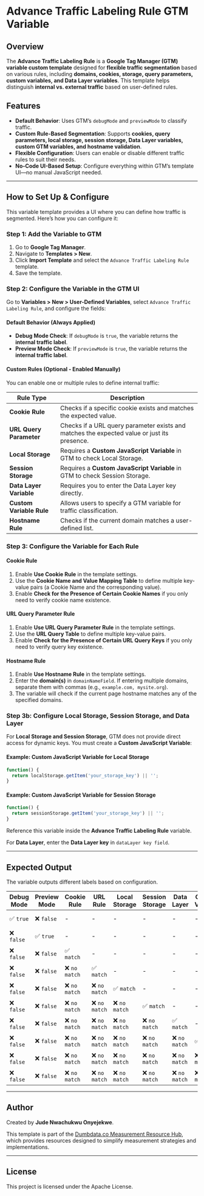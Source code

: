 # Advance Traffic Labeling Rule GTM Variable

## Overview
The **Advance Traffic Labeling Rule** is a **Google Tag Manager (GTM) variable custom template** designed for **flexible traffic segmentation** based on various rules, including **domains, cookies, storage, query parameters, custom variables, and Data Layer variables**. This template helps distinguish **internal vs. external traffic** based on user-defined rules.

## Features
- **Default Behavior**: Uses GTM’s `debugMode` and `previewMode` to classify traffic.  
- **Custom Rule-Based Segmentation**: Supports **cookies, query parameters, local storage, session storage, Data Layer variables, custom GTM variables, and hostname validation**.  
- **Flexible Configuration**: Users can enable or disable different traffic rules to suit their needs.  
- **No-Code UI-Based Setup**: Configure everything within GTM’s template UI—no manual JavaScript needed.

---

## How to Set Up & Configure
This variable template provides a UI where you can define how traffic is segmented. Here’s how you can configure it:

### **Step 1: Add the Variable to GTM**
1. Go to **Google Tag Manager**.
2. Navigate to **Templates > New**.
3. Click **Import Template** and select the `Advance Traffic Labeling Rule` template.
4. Save the template.

### **Step 2: Configure the Variable in the GTM UI**
Go to **Variables > New > User-Defined Variables**, select `Advance Traffic Labeling Rule`, and configure the fields:

#### **Default Behavior (Always Applied)**
- **Debug Mode Check**: If `debugMode` is `true`, the variable returns the **internal traffic label**.
- **Preview Mode Check**: If `previewMode` is `true`, the variable returns the **internal traffic label**.

#### **Custom Rules (Optional - Enabled Manually)**
You can enable one or multiple rules to define internal traffic:

| Rule Type                | Description |
|-------------------------|-------------|
| **Cookie Rule**         | Checks if a specific cookie exists and matches the expected value. |
| **URL Query Parameter** | Checks if a URL query parameter exists and matches the expected value or just its presence. |
| **Local Storage**       | Requires a **Custom JavaScript Variable** in GTM to check Local Storage. |
| **Session Storage**     | Requires a **Custom JavaScript Variable** in GTM to check Session Storage. |
| **Data Layer Variable** | Requires you to enter the Data Layer key directly. |
| **Custom Variable Rule** | Allows users to specify a GTM variable for traffic classification. |
| **Hostname Rule**       | Checks if the current domain matches a user-defined list. |

### **Step 3: Configure the Variable for Each Rule**

#### **Cookie Rule**
1. Enable **Use Cookie Rule** in the template settings.
2. Use the **Cookie Name and Value Mapping Table** to define multiple key-value pairs (a Cookie Name and the corresponding value).
3. Enable **Check for the Presence of Certain Cookie Names** if you only need to verify cookie name existence.

#### **URL Query Parameter Rule**
1. Enable **Use URL Query Parameter Rule** in the template settings.
2. Use the **URL Query Table** to define multiple key-value pairs.
3. Enable **Check for the Presence of Certain URL Query Keys** if you only need to verify query key existence.

#### **Hostname Rule**
1. Enable **Use Hostname Rule** in the template settings.
2. Enter the **domain(s)** in `domainNameField`. If entering multiple domains, separate them with commas (e.g., `example.com, mysite.org`).
3. The variable will check if the current page hostname matches any of the specified domains.

### **Step 3b: Configure Local Storage, Session Storage, and Data Layer**
For **Local Storage and Session Storage**, GTM does not provide direct access for dynamic keys. You must create a **Custom JavaScript Variable**:

#### **Example: Custom JavaScript Variable for Local Storage**
```javascript
function() {
  return localStorage.getItem('your_storage_key') || '';
}
```

#### **Example: Custom JavaScript Variable for Session Storage**
```javascript
function() {
  return sessionStorage.getItem('your_storage_key') || '';
}
```
Reference this variable inside the **Advance Traffic Labeling Rule** variable.

For **Data Layer**, enter the **Data Layer key** in `dataLayer key field`.

---

## Expected Output
The variable outputs different labels based on configuration.

| Debug Mode | Preview Mode | Cookie Rule | URL Rule | Local Storage | Session Storage | Data Layer | Custom Variable | Hostname | Output Label |
|------------|-------------|-------------|----------|--------------|----------------|------------|----------------|----------|--------------|
| ✅ `true`  | ❌ `false`  | -           | -        | -            | -              | -          | -              | -        | Internal Label |
| ❌ `false` | ✅ `true`   | -           | -        | -            | -              | -          | -              | -        | Internal Label |
| ❌ `false` | ❌ `false`  | ✅ `match`  | -        | -            | -              | -          | -              | -        | Internal Label |
| ❌ `false` | ❌ `false`  | ❌ `no match` | ✅ `match` | - | - | - | - | - | Internal Label |
| ❌ `false` | ❌ `false`  | ❌ `no match` | ❌ `no match` | ✅ `match` | - | - | - | - | Internal Label |
| ❌ `false` | ❌ `false`  | ❌ `no match` | ❌ `no match` | ❌ `no match` | ✅ `match` | - | - | - | Internal Label |
| ❌ `false` | ❌ `false`  | ❌ `no match` | ❌ `no match` | ❌ `no match` | ❌ `no match` | ✅ `match` | - | - | Internal Label |
| ❌ `false` | ❌ `false`  | ❌ `no match` | ❌ `no match` | ❌ `no match` | ❌ `no match` | ❌ `no match` | ✅ `match` | - | Internal Label |
| ❌ `false` | ❌ `false`  | ❌ `no match` | ❌ `no match` | ❌ `no match` | ❌ `no match` | ❌ `no match` | ❌ `no match` | ✅ `match` | Internal Label |
| ❌ `false` | ❌ `false`  | ❌ `no match` | ❌ `no match` | ❌ `no match` | ❌ `no match` | ❌ `no match` | ❌ `no match` | ❌ `no match` | External Label |

---

## Author

Created by **Jude Nwachukwu Onyejekwe**.

This template is part of the [Dumbdata.co Measurement Resource Hub](https://dumbdata.co), which provides resources designed to simplify measurement strategies and implementations.

---
## License
This project is licensed under the Apache License.
